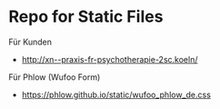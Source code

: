 # Repo for Static Files

Für Kunden

* <http://xn--praxis-fr-psychotherapie-2sc.koeln/>

Für Phlow (Wufoo Form)

* <https://phlow.github.io/static/wufoo_phlow_de.css>
